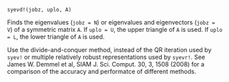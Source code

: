 ```
syevd!(jobz, uplo, A)
```

Finds the eigenvalues (`jobz = N`) or eigenvalues and eigenvectors (`jobz = V`) of a symmetric matrix `A`. If `uplo = U`, the upper triangle of `A` is used. If `uplo = L`, the lower triangle of `A` is used.

Use the divide-and-conquer method, instead of the QR iteration used by `syev!` or multiple relatively robust representations used by `syevr!`. See James W. Demmel et al, SIAM J. Sci. Comput. 30, 3, 1508 (2008) for a comparison of the accuracy and performatce of different methods.
